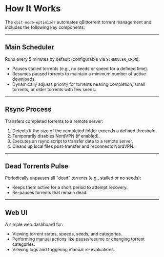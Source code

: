 # How It Works

The `qbit-node-optimizer` automates qBittorrent torrent management and includes the following key components:

---

## Main Scheduler

Runs every 5 minutes by default (configurable via `SCHEDULER_CRON`):
- Pauses stalled torrents (e.g., no seeds or speed for a defined time).
- Resumes paused torrents to maintain a minimum number of active downloads.
- Dynamically adjusts priority for torrents nearing completion, small torrents, or older torrents with few seeds.

---

## Rsync Process

Transfers completed torrents to a remote server:
1. Detects if the size of the completed folder exceeds a defined threshold.
2. Temporarily disables NordVPN (if enabled).
3. Executes an rsync script to transfer data to a remote server.
4. Cleans up local files post-transfer and reconnects NordVPN.

---

## Dead Torrents Pulse

Periodically unpauses all "dead" torrents (e.g., stalled or no seeds):
- Keeps them active for a short period to attempt recovery.
- Re-pauses torrents that remain dead.

---

## Web UI

A simple web dashboard for:
- Viewing torrent states, speeds, seeds, and categories.
- Performing manual actions like pause/resume or changing torrent categories.
- Viewing logs and triggering manual re-evaluations.
